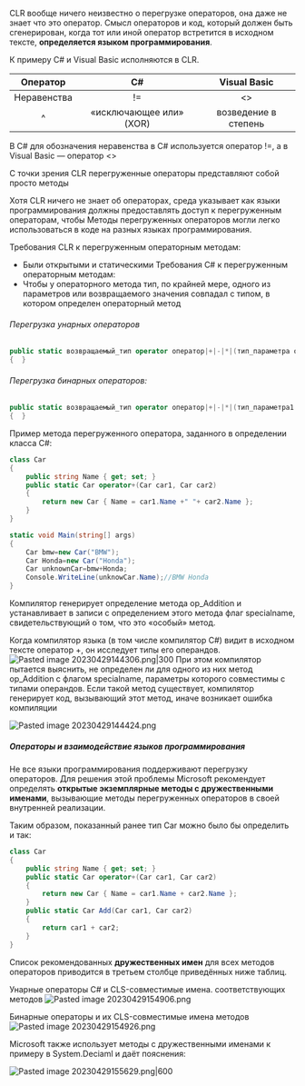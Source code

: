 CLR вообще ничего неизвестно о перегрузке операторов, она даже не знает что это оператор. 
Смысл операторов и код, который должен быть сгенерирован, когда тот или иной оператор встретится в исходном тексте, **определяется языком программирования**.

К примеру С# и Visual Basic исполняются в CLR.

| Оператор    | C#                      | Visual Basic         |
| :-----------: | :-----------------------: | :--------------------: |
| Неравенства | !=                      | <>                   |
|      ^           | «исключающее или» (XOR) | возведение в степень |
В C# для обозначения неравенства в C# используется оператор !=, а в Visual Basic — оператор <>


С точки зрения CLR перегруженные операторы представляют собой просто методы

Хотя CLR ничего не знает об операторах, среда указывает как языки программирования должны предоставлять доступ к перегруженным операторам, чтобы Методы перегруженных операторов могли легко использоваться в коде на разных языках программирования.

Требования CLR к перегруженным операторным методам:
- Были открытыми и статическими
Требования C# к перегруженным операторным методам:
- Чтобы у операторного метода тип, по крайней мере, одного из параметров или возвращаемого значения совпадал с типом, в котором определен операторный метод

###### Перегрузка унарных операторов
```csharp
public static возвращаемый_тип operator оператор|+|-|*|(тип_параметра операнд)
{  }
```

###### Перегрузка бинарных операторов:
```csharp
public static возвращаемый_тип operator оператор|+|-|*|(тип_параметра1 операнд1, тип_параметра2 операнд2)
{  }
```

Пример метода перегруженного оператора, заданного в определении класса C#:

```csharp
class Car
{
	public string Name { get; set; }
	public static Car operator+(Car car1, Car car2)
	{
		return new Car { Name = car1.Name +" "+ car2.Name };
	}
}
```

```csharp
static void Main(string[] args)
{
	Car bmw=new Car("BMW");
	Car Honda=new Car("Honda");
	Car unknownСar=bmw+Honda;
	Console.WriteLine(unknowCar.Name);//BMW Honda
}
```

Компилятор генерирует определение метода op_Addition и устанавливает в записи с определением этого метода флаг specialname, свидетельствующий о том, что это «особый» метод. 

Когда компилятор языка (в том числе компилятор C#) видит в исходном тексте оператор +, он исследует типы его операндов. 
![Pasted image 20230429144306.png|300](/img/user/Files/Image/Pasted%20image%2020230429144306.png)
При этом компилятор пытается выяснить, не определен ли для одного из них метод op_Addition с флагом specialname, параметры которого совместимы с типами операндов. Если такой метод существует, компилятор генерирует код, вызывающий этот метод, иначе возникает ошибка компиляции

![Pasted image 20230429144424.png](/img/user/Files/Image/Pasted%20image%2020230429144424.png)


##### Операторы и взаимодействие языков программирования

Не все языки программирования поддерживают перегрузку операторов. Для решения этой проблемы Microsoft рекомендует определять **открытые экземплярные методы с дружественными именами**, вызывающие методы перегруженных операторов в своей внутренней реализации.

Таким образом, показанный ранее тип Car можно было бы определить и так:

```csharp
class Car
{
	public string Name { get; set; }
	public static Car operator+(Car car1, Car car2)
	{
		return new Car { Name = car1.Name + car2.Name };
	}
	public static Car Add(Car car1, Car car2)
	{
		return car1 + car2;
	}
}
```
Список рекомендованных **дружественных имен** для всех методов операторов приводится в третьем столбце приведённых ниже таблиц.


Унарные операторы С# и CLS-совместимые имена. соответствующих методов
![Pasted image 20230429154906.png](/img/user/Files/Image/Pasted%20image%2020230429154906.png)

Бинарные операторы и их CLS-совместимые имена методов
![Pasted image 20230429154926.png](/img/user/Files/Image/Pasted%20image%2020230429154926.png)

Microsoft также использует методы с дружественными именами к примеру в System.Deciaml и даёт пояснения:

![Pasted image 20230429155629.png|600](/img/user/Files/Image/Pasted%20image%2020230429155629.png)

